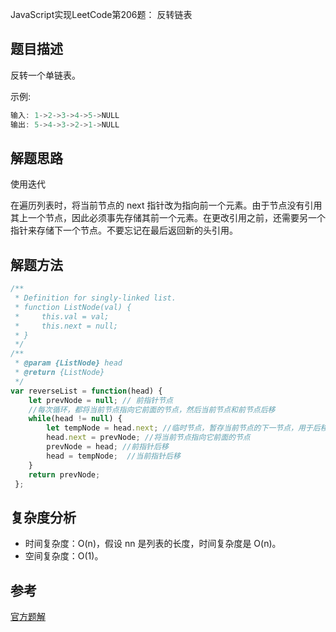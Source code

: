 

JavaScript实现LeetCode第206题： 反转链表
## 题目描述

反转一个单链表。

示例:
```js
输入: 1->2->3->4->5->NULL
输出: 5->4->3->2->1->NULL
```
## 解题思路
使用迭代

在遍历列表时，将当前节点的 next 指针改为指向前一个元素。由于节点没有引用其上一个节点，因此必须事先存储其前一个元素。在更改引用之前，还需要另一个指针来存储下一个节点。不要忘记在最后返回新的头引用。


## 解题方法
```js
/**
 * Definition for singly-linked list.
 * function ListNode(val) {
 *     this.val = val;
 *     this.next = null;
 * }
 */
/**
 * @param {ListNode} head
 * @return {ListNode}
 */
var reverseList = function(head) {
    let prevNode = null; // 前指针节点
    //每次循环，都将当前节点指向它前面的节点，然后当前节点和前节点后移
    while(head != null) {
        let tempNode = head.next; //临时节点，暂存当前节点的下一节点，用于后移
        head.next = prevNode; //将当前节点指向它前面的节点
        prevNode = head; //前指针后移
        head = tempNode;  //当前指针后移
    }
    return prevNode;
 };
```

## 复杂度分析
- 时间复杂度：O(n)，假设 nn 是列表的长度，时间复杂度是 O(n)。
- 空间复杂度：O(1)。

## 参考
[官方题解](https://leetcode-cn.com/problems/reverse-linked-list/solution/fan-zhuan-lian-biao-by-leetcode/)